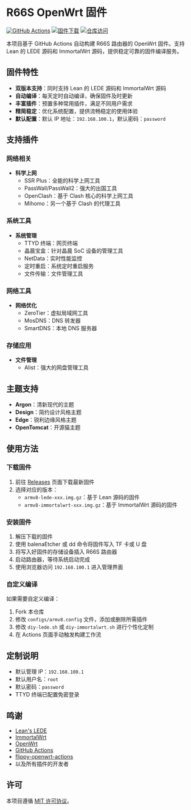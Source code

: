# R66S OpenWrt 固件

[![GitHub Actions](https://img.shields.io/github/actions/workflow/status/king/r66s-action/build-r66s-openwrt.yml?label=构建状态)](https://github.com/king/r66s-action/actions/workflows/build-r66s-openwrt.yml)
[![固件下载](https://img.shields.io/github/release/king/r66s-action?color=blue&label=固件下载)](https://github.com/king/r66s-action/releases)
[![仓库访问](https://img.shields.io/github/stars/king/r66s-action?color=orange&label=仓库访问)](https://github.com/king/r66s-action)

本项目基于 GitHub Actions 自动构建 R66S 路由器的 OpenWrt 固件。支持 Lean 的 LEDE 源码和 ImmortalWrt 源码，提供稳定可靠的固件编译服务。

## 固件特性

- **双版本支持**：同时支持 Lean 的 LEDE 源码和 ImmortalWrt 源码
- **自动编译**：每天定时自动编译，确保固件及时更新
- **丰富插件**：预置多种常用插件，满足不同用户需求
- **精简稳定**：优化系统配置，提供流畅稳定的使用体验
- **默认配置**：默认 IP 地址：`192.168.100.1`，默认密码：`password`

## 支持插件

### 网络相关
- **科学上网**
  - SSR Plus：全能的科学上网工具
  - PassWall/PassWall2：强大的出国工具
  - OpenClash：基于 Clash 核心的科学上网工具
  - Mihomo：另一个基于 Clash 的代理工具

### 系统工具
- **系统管理**
  - TTYD 终端：网页终端
  - 晶晨宝盒：针对晶晨 SoC 设备的管理工具
  - NetData：实时性能监控
  - 定时重启：系统定时重启服务
  - 文件传输：文件管理工具

### 网络工具
- **网络优化**
  - ZeroTier：虚拟局域网工具
  - MosDNS：DNS 转发器
  - SmartDNS：本地 DNS 服务器

### 存储应用
- **文件管理**
  - Alist：强大的网盘管理工具

## 主题支持

- **Argon**：清新现代的主题
- **Design**：简约设计风格主题
- **Edge**：锐利边缘风格主题
- **OpenTomcat**：开源猫主题

## 使用方法

### 下载固件

1. 前往 [Releases](https://github.com/king/r66s-action/releases) 页面下载最新固件
2. 选择对应的版本：
   - `armv8-lede-xxx.img.gz`：基于 Lean 源码的固件
   - `armv8-immortalwrt-xxx.img.gz`：基于 ImmortalWrt 源码的固件

### 安装固件

1. 解压下载的固件
2. 使用 balenaEtcher 或 dd 命令将固件写入 TF 卡或 U 盘
3. 将写入好固件的存储设备插入 R66S 路由器
4. 启动路由器，等待系统启动完成
5. 使用浏览器访问 `192.168.100.1` 进入管理界面

### 自定义编译

如果需要自定义编译：

1. Fork 本仓库
2. 修改 `configs/armv8.config` 文件，添加或删除所需插件
3. 修改 `diy-lede.sh` 或 `diy-immortalwrt.sh` 进行个性化定制
4. 在 Actions 页面手动触发构建工作流

## 定制说明

- 默认管理 IP：`192.168.100.1`
- 默认用户名：`root`
- 默认密码：`password`
- TTYD 终端已配置免密登录

## 鸣谢

- [Lean's LEDE](https://github.com/coolsnowwolf/lede)
- [ImmortalWrt](https://github.com/immortalwrt/immortalwrt)
- [OpenWrt](https://github.com/openwrt/openwrt)
- [GitHub Actions](https://github.com/features/actions)
- [flippy-openwrt-actions](https://github.com/haiibo/flippy-openwrt-actions)
- 以及所有插件的开发者

## 许可

本项目遵循 [MIT 许可协议](LICENSE)。